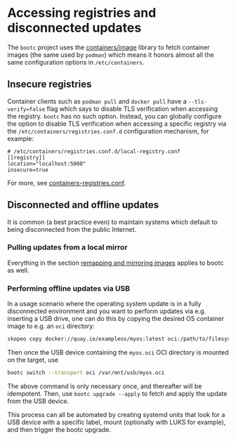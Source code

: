 # Accessing registries and disconnected updates

The `bootc` project uses the [containers/image](https://github.com/containers/image)
library to fetch container images (the same used by `podman`) which means it honors almost all
the same configuration options in `/etc/containers`.

## Insecure registries

Container clients such as `podman pull` and `docker pull` have a `--tls-verify=false`
flag which says to disable TLS verification when accessing the registry.  `bootc`
has no such option.  Instead, you can globally configure the option
to disable TLS verification when accessing a specific registry via the
`/etc/containers/registries.conf.d` configuration mechanism, for example:

```
# /etc/containers/registries.conf.d/local-registry.conf
[[registry]]
location="localhost:5000"
insecure=true
```

For more, see [containers-registries.conf](https://github.com/containers/image/blob/main/docs/containers-registries.conf.5.md).

## Disconnected and offline updates

It is common (a best practice even) to maintain systems which default
to being disconnected from the public Internet.

### Pulling updates from a local mirror

Everything in the section [remapping and mirroring images](https://github.com/containers/image/blob/main/docs/containers-registries.conf.5.md#remapping-and-mirroring-registries)
applies to bootc as well.

### Performing offline updates via USB

In a usage scenario where the operating system update is in a fully
disconnected environment and you want to perform updates via e.g. inserting
a USB drive, one can do this by copying the desired OS container image to
e.g. an `oci` directory:

```bash
skopeo copy docker://quay.io/exampleos/myos:latest oci:/path/to/filesystem/myos.oci
```

Then once the USB device containing the `myos.oci` OCI directory is mounted
on the target, use

```bash
bootc switch --transport oci /var/mnt/usb/myos.oci
```

The above command is only necessary once, and thereafter will be idempotent.
Then, use `bootc upgrade --apply` to fetch and apply the update from the USB device.

This process can all be automated by creating systemd
units that look for a USB device with a specific label, mount (optionally with LUKS
for example), and then trigger the bootc upgrade.
